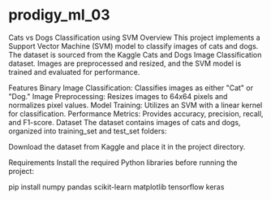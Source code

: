 # prodigy_ml_03
Cats vs Dogs Classification using SVM
Overview
This project implements a Support Vector Machine (SVM) model to classify images of cats and dogs. The dataset is sourced from the Kaggle Cats and Dogs Image Classification dataset. Images are preprocessed and resized, and the SVM model is trained and evaluated for performance.

Features
Binary Image Classification: Classifies images as either "Cat" or "Dog."
Image Preprocessing: Resizes images to 64x64 pixels and normalizes pixel values.
Model Training: Utilizes an SVM with a linear kernel for classification.
Performance Metrics: Provides accuracy, precision, recall, and F1-score.
Dataset
The dataset contains images of cats and dogs, organized into training_set and test_set folders:

Download the dataset from Kaggle and place it in the project directory.

Requirements
Install the required Python libraries before running the project:

pip install numpy pandas scikit-learn matplotlib tensorflow keras
